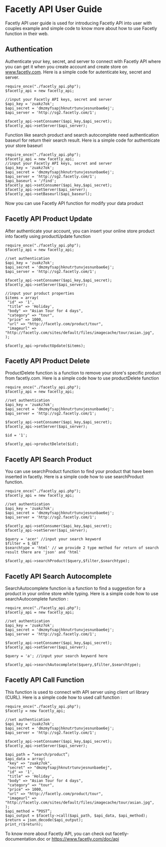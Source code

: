 Facetly API User Guide
=================

Facetly API user guide is used for introducing Facetly API into user with couples example and simple code to know more about how to use Facetly function in their web.

Authentication
-------------
Authenticate your key, secret, and server to connect with Facetly API where you can get it when you create account and create store on www.facetly.com. Here is a simple code for autenticate key, secret and server.
~~~
require_once("./facetly_api.php");
$facetly_api = new facetly_api;

//input your Facetly API keys, secret and server 
$api_key = 'zuakz7ok';
$api_secret = 'dmzmyfsapjhknutrtunvjesnunbae6ej';
$api_server = 'http://sg2.facetly.com/1';

$facetly_api->setConsumer($api_key,$api_secret); 
$facetly_api->setServer($api_server);
~~~

Function like search product and search autocomplete need authentication baseurl for return their search result. Here is a simple code for authenticate your store baseurl
~~~
require_once("./facetly_api.php");
$facetly_api = new facetly_api;
//input your Facetly API keys, secret and server 
$api_key = 'zuakz7ok';
$api_secret = 'dmzmyfsapjhknutrtunvjesnunbae6ej';
$api_server = 'http://sg2.facetly.com/1';
$api_baseurl = '/find';
$facetly_api->setConsumer($api_key,$api_secret); 
$facetly_api->setServer($api_server);
$facetly_api->setBaseurl($api_baseurl);
~~~

Now you can use Facetly API function for modify your data product

Facetly API Product Update
-------------

After authenticate your account, you can insert your online store product into facetly using productUpdate function
~~~
require_once("./facetly_api.php");
$facetly_api = new facetly_api;

//set authentication
$api_key = 'zuakz7ok';
$api_secret = 'dmzmyfsapjhknutrtunvjesnunbae6ej';
$api_server = 'http://sg2.facetly.com/1';

$facetly_api->setConsumer($api_key,$api_secret); 
$facetly_api->setServer($api_server);

//input your product properties
$items = array(
 "id" => '1',
 "title" => 'Holiday',
 "body" => "Asian Tour for 4 days",
 "category" => "tour",
 "price" => 1000,
 "url" => "http://facetly.com/product/tour",
 "imageurl" => "http://facetly.com/sites/default/files/imagecache/tour/asian.jpg", 
);

$facetly_api->productUpdate($items);
~~~


Facetly API Product Delete
-------------

ProductDelete function is a function to remove your store's specific product from facetly.com. Here is a simple code how to use productDelete function
~~~
require_once("./facetly_api.php");
$facetly_api = new facetly_api;

//set authentication
$api_key = 'zuakz7ok';
$api_secret = 'dmzmyfsapjhknutrtunvjesnunbae6ej';
$api_server = 'http://sg2.facetly.com/1';

$facetly_api->setConsumer($api_key,$api_secret); 
$facetly_api->setServer($api_server);

$id = '1';

$facetly_api->productDelete($id);
~~~

Facetly API Search Product
-------------

You can use searchProduct function to find your product that have been inserted in facetly. Here is a simple code how to use searchProduct function.
~~~
require_once("./facetly_api.php");
$facetly_api = new facetly_api;

//set authentication
$api_key = 'zuakz7ok';
$api_secret = 'dmzmyfsapjhknutrtunvjesnunbae6ej';
$api_server = 'http://sg2.facetly.com/1';

$facetly_api->setConsumer($api_key,$api_secret); 
$facetly_api->setServer($api_server);

$query = 'acer' //input your search keyword
$filter = $_GET
$searchtype = 'html' // we provide 2 type method for return of search result there are 'json' and 'html'

$facetly_api->searchProduct($query,$filter,$searchtype);
~~~


Facetly API Search Autocomplete
-------------

SearchAutocomplete function is a function to find a suggestion for a product in your online store while typing. Here is a simple code how to use searchAutocomplete function :
~~~
require_once("./facetly_api.php");
$facetly_api = new facetly_api;

//set authentication
$api_key = 'zuakz7ok';
$api_secret = 'dmzmyfsapjhknutrtunvjesnunbae6ej';
$api_server = 'http://sg2.facetly.com/1';

$facetly_api->setConsumer($api_key,$api_secret); 
$facetly_api->setServer($api_server);

$query = 'a'; //input your search keyword here

$facetly_api->searchAutocomplete($query,$filter,$searchtype);
~~~


Facetly API Call Function
-------------

This function is used to connect with API server using client url library (CURL). Here is a simple code how to used call function :
~~~
require_once("./facetly_api.php");
$facetly = new facetly_api;

//set authentication
$api_key = 'zuakz7ok';
$api_secret = 'dmzmyfsapjhknutrtunvjesnunbae6ej';
$api_server = 'http://sg2.facetly.com/1';

$facetly_api->setConsumer($api_key,$api_secret); 
$facetly_api->setServer($api_server);

$api_path = “search/product”;
$api_data = array(
 "key" => "zuakz7ok",
 "secret" => "dmzmyfsapjhknutrtunvjesnunbae6ej",
 "id" => '1',
 "title" => 'Holiday',
 "body" => "Asian Tour for 4 days",
 "category" => "tour",
 "price" => 1000,
 "url" => "http://facetly.com/product/tour",
 "imageurl" => "http://facetly.com/sites/default/files/imagecache/tour/asian.jpg",
);
$api_method = “POST”;
$api_output = $facetly->call($api_path, $api_data, $api_method);
$return = json_decode($api_output);
print_r($return);
~~~

To know more about Facetly API, you can check out facetly-documentation.doc or https://www.facetly.com/doc/api


